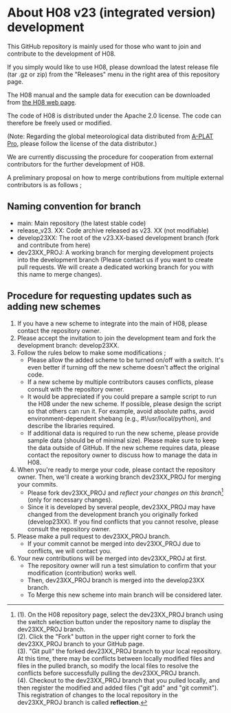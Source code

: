 # About H08 v23 (integrated version) development
This GitHub repository is mainly used for those who want to join and contribute to the development of H08. 

If you simply would like to use H08, please download the latest release file (tar .gz or zip) from the "Releases" menu in the right area of this repository page.  

The H08 manual and the sample data for execution can be downloaded from [the H08 web page](https://h08.nies.go.jp/h08/manual.html). 

The code of H08 is distributed under the Apache 2.0 license. The code can therefore be freely used or modified.

(Note: Regarding the global meteorological data distributed from [A-PLAT Pro](https://ccca-scenario.nies.go.jp/), please follow the license of the data distributor.) 

We are currently discussing the procedure for cooperation from external contributors for the further development of H08.

A preliminary proposal on how to merge contributions from multiple external contributors is as follows ;

## Naming convention for branch
- main: Main repository (the latest stable code) 
- release_v23. XX: Code archive released as v23. XX (not modifiable) 
- develop23XX:  The root of the v23.XX-based development branch (fork and contribute from here) 
- dev23XX_PROJ: A working branch for merging development projects into the development branch (Please contact us if you want to create pull requests. We will create a dedicated working branch for you with this name to merge changes). 

## Procedure for requesting updates such as adding new schemes
1. If you have a new scheme to integrate into the main of H08, please contact the repository owner. 
2. Please accept the invitation to join the development team and fork the development branch: develop23XX.
3. Follow the rules below to make some modifications ;
   - Please allow the added scheme to be turned on/off with a switch. It's even better if turning off the new scheme doesn't affect the original code.
   - If a new scheme by multiple contributors causes conflicts, please consult with the repository owner.
   - It would be appreciated if you could prepare a sample script to run the H08 under the new scheme. If possible, please design the script so that others can run it. For example, avoid absolute paths, avoid environment-dependent shebang (e.g., #!/usr/local/python), and describe the libraries required.
   - If additional data is required to run the new scheme, please provide sample data (should be of minimal size). Please make sure to keep the data outside of GitHub. If the new scheme requires data, please contact the repository owner to discuss how to manage the data in H08.
4. When you're ready to merge your code, please contact the repository owner. Then, we'll create a working branch dev23XX_PROJ for merging your commits.
   - Please fork dev23XX_PROJ and _reflect your changes on this branch_[^1] (only for necessary changes).
   - Since it is developed by several people, dev23XX_PROJ may have changed from the development branch you originally forked (develop23XX). If you find conflicts that you cannot resolve, please consult the repository owner.
5. Please make a pull request to dev23XX_PROJ branch.
   - If your commit cannot be merged into dev23XX_PROJ due to conflicts, we will contact you. 
6. Your new contributions will be merged into dev23XX_PROJ at first.
   - The repository owner will run a test simulation to confirm that your modification (contribution) works well.
   - Then, dev23XX_PROJ branch is merged into the develop23XX branch.
   - To Merge this new scheme into main branch will be considered later.

[^1]: (1). On the H08 repository page, select the dev23XX_PROJ branch using the switch selection button under the repository name to display the dev23XX_PROJ branch.<br>(2). Click the "Fork" button in the upper right corner to fork the dev23XX_PROJ branch to your GitHub page.
<br>(3). "Git pull" the forked dev23XX_PROJ branch to your local repository. At this time, there may be conflicts between locally modified files and files in the pulled branch, so modify the local files to resolve the conflicts before successfully pulling the dev23XX_PROJ branch.<br>(4). Checkout to the dev23XX_PROJ branch that you pulled locally, and then register the modified and added files ("git add" and "git commit"). This registration of changes to the local repository in the dev23XX_PROJ branch is called **reflection**.
